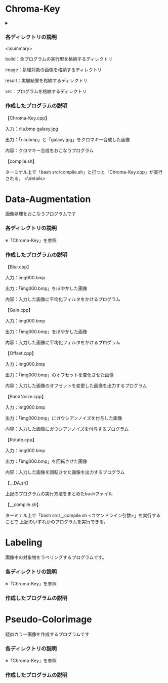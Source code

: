 # Chroma-Key
 <details>
  
<summary>
 
 ### 各ディレクトリの説明
 
<\summary>
 
build：全プログラムの実行型を格納するディレクトリ

image：処理対象の画像を格納するディレクトリ

result：実験結果を格納するディレクトリ

src：プログラムを格納するディレクトリ

### 作成したプログラムの説明
【Chroma-Key.cpp】

入力：rila.bmp  galaxy.jpg

出力：「rila.bmp」と「galaxy.jpg」をクロマキー合成した画像

内容：クロマキー合成をおこなうプログラム


【compile.sh】

ターミナル上で「bash src/compile.sh」と打つと「Chroma-Key.cpp」が実行される。
 <\details>

# Data-Augmentation
画像処理をおこなうプログラムです
### 各ディレクトリの説明
※「Chroma-Key」を参照

### 作成したプログラムの説明
【Blur.cpp】

入力：img000.bmp

出力：「img000.bmp」をぼやかした画像

内容：入力した画像に平均化フィルタをかけるプログラム

【Gain.cpp】

入力：img000.bmp

出力：「img000.bmp」をぼやかした画像

内容：入力した画像に平均化フィルタをかけるプログラム

【Offset.cpp】

入力：img000.bmp

出力：「img000.bmp」のオフセットを変化させた画像

内容：入力した画像のオフセットを変更した画像を出力するプログラム

【RandNoize.cpp】

入力：img000.bmp

出力：「img000.bmp」にガウシアンノイズを付与した画像

内容：入力した画像にガウシアンノイズを付与するプログラム

【Rotate.cpp】

入力：img000.bmp

出力：「img000.bmp」を回転させた画像

内容：入力した画像を回転させた画像を出力するプログラム

【__DA.sh】

上記のプログラムの実行方法をまとめたbashファイル

【__compile.sh】

ターミナル上で「bash src/__compile.sh <コマンドライン引数>」を実行することで
上記のいずれかのプログラムを実行できる。


# Labeling
画像中の対象物をラベリングするプログラムです。
### 各ディレクトリの説明
※「Chroma-Key」を参照

### 作成したプログラムの説明



# Pseudo-Colorimage
疑似カラー画像を作成するプログラムです
### 各ディレクトリの説明
※「Chroma-Key」を参照

### 作成したプログラムの説明
